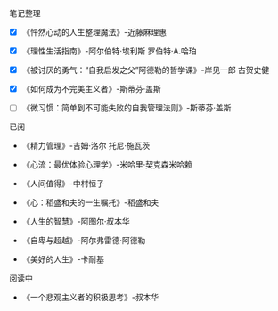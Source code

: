 笔记整理

- [x] 《怦然心动的人生整理魔法》-近藤麻理惠

- [x] 《理性生活指南》-阿尔伯特·埃利斯 罗伯特·A.哈珀

- [x] 《被讨厌的勇气：“自我启发之父”阿德勒的哲学课》-岸见一郎 古贺史健

- [x] 《如何成为不完美主义者》-斯蒂芬·盖斯

- [ ] 《微习惯：简单到不可能失败的自我管理法则》-斯蒂芬·盖斯

  

已阅

- 《精力管理》-吉姆·洛尔 托尼·施瓦茨

- 《心流：最优体验心理学》-米哈里·契克森米哈赖

- 《人间值得》-中村恒子

- 《心：稻盛和夫的一生嘱托》-稻盛和夫

- 《人生的智慧》-阿图尔·叔本华

- 《自卑与超越》-阿尔弗雷德·阿德勒

- 《美好的人生》-卡耐基

  

阅读中

- 《一个悲观主义者的积极思考》-叔本华



